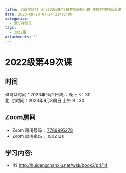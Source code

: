```yaml
---
title: 温哥华慧灯小组2022届9月3日共修通知-49 佛教的物种起源说
date: 2023-08-28 07:24:21+08:00
categories:
  - 慧灯禅修班
tags:
  - 2022届
attachments: ""
---
```

# 2022级第49次课

## 时间

温哥华时间：2023年9月2日周六 晚上 6：30\
北  京时间：2023年9月3周日 上午 9：30

## Zoom房间

* Zoom 房间号码： [7789995278](https://us02web.zoom.us/j/7789995278?pwd=VjZmbWJFY2k2K0E5RVB2cTNIQmhqUT09)
* Zoom 房间密码： 19621211

## 学习内容:

* 49 [](https://huidengchanxiu.net/docs/book2/14/)[](https://huidengchanxiu.net/docs/book2/14/)<http://huidengchanxiu.net/wsb/book2/p4/14>